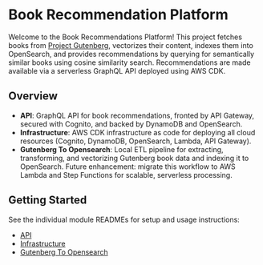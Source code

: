 # Book Recommendation Platform

Welcome to the Book Recommendations Platform!
This project fetches books from [Project Gutenberg](https://www.gutenberg.org/), vectorizes their content, indexes them into OpenSearch, and provides recommendations by querying for semantically similar books using cosine similarity search. Recommendations are made available via a serverless GraphQL API deployed using AWS CDK. 

## Overview
- **API**: GraphQL API for book recommendations, fronted by API Gateway, secured with Cognito, and backed by DynamoDB and OpenSearch.
- **Infrastructure**: AWS CDK infrastructure as code for deploying all cloud resources (Cognito, DynamoDB, OpenSearch, Lambda, API Gateway).
- **Gutenberg To Opensearch**: Local ETL pipeline for extracting, transforming, and vectorizing Gutenberg book data and indexing it to OpenSearch. Future enhancement: migrate this workflow to AWS Lambda and Step Functions for scalable, serverless processing.

## Getting Started
See the individual module READMEs for setup and usage instructions:
- [API](./api/README.md)
- [Infrastructure](./infrastructure/README.md)
- [Gutenberg To Opensearch](./gutenbergToOpensearch/README.md)